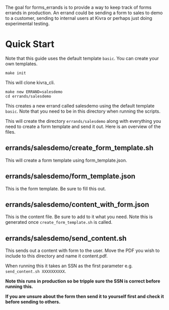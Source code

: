 The goal for forms_errands is to provide a way to keep track of forms errands in production. An errand could be sending a form to sales to demo to a customer, sending to internal users at Kivra or perhaps just doing experimental testing.

# Quick Start

Note that this guide uses the default template `basic`. You can create your own templates.

```
make init
```

This will clone kivra_cli. 

```
make new ERRAND=salesdemo 
cd errands/salesdemo 
```

This creates a new errand called salesdemo using the default template `basic`. Note that you need to be in this directory when running the scripts.

This will create the directory `errands/salesdemo` along with everything you need to create a form template and send it out. Here is an overview of the files.

## errands/salesdemo/create_form_template.sh

This will create a form template using form_template.json.

## errands/salesdemo/form_template.json

This is the form template. Be sure to fill this out.

## errands/salesdemo/content_with_form.json

This is the content file. Be sure to add to it what you need.
Note this is generated once `create_form_template.sh` is called.

## errands/salesdemo/send_content.sh

This sends out a content with form to the user. 
Move the PDF you wish to include to this directory and name it content.pdf.

When running this it takes an SSN as the first parameter e.g. `send_content.sh XXXXXXXXXX`.

**Note this runs in production so be tripple sure the SSN is correct before running this.**

**If you are unsure about the form then send it to yourself first and check it before sending to others.**
